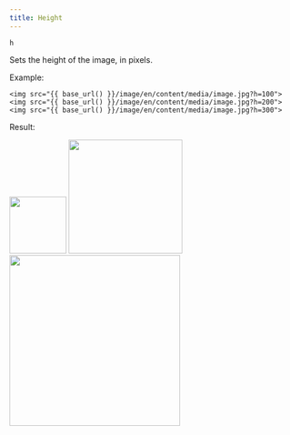 ```yaml
---
title: Height
---
```


`h`

Sets the height of the image, in pixels.

Example:

```twig
<img src="{{ base_url() }}/image/en/content/media/image.jpg?h=100">
<img src="{{ base_url() }}/image/en/content/media/image.jpg?h=200">
<img src="{{ base_url() }}/image/en/content/media/image.jpg?h=300">
```

Result:

<img height="100" class="inline" src="[base_url]/image/en/content/media/image.jpg?q=70&h=100&dpr=2" />
<img height="200" class="inline" src="[base_url]/image/en/content/media/image.jpg?q=70&h=200&dpr=2" />
<img height="300" class="inline" src="[base_url]/image/en/content/media/image.jpg?q=70&h=300&dpr=2" />
